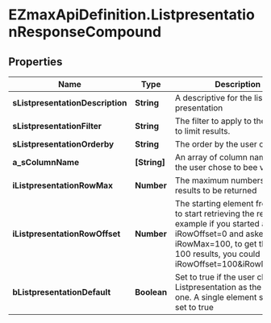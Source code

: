 # EZmaxApiDefinition.ListpresentationResponseCompound

## Properties

Name | Type | Description | Notes
------------ | ------------- | ------------- | -------------
**sListpresentationDescription** | **String** | A descriptive for the list presentation | 
**sListpresentationFilter** | **String** | The filter to apply to the request to limit results. | 
**sListpresentationOrderby** | **String** | The order by the user chose | 
**a_sColumnName** | **[String]** | An array of column names that the user chose to bee visible | 
**iListpresentationRowMax** | **Number** | The maximum numbers of results to be returned | 
**iListpresentationRowOffset** | **Number** | The starting element from where to start retrieving the results. For example if you started at iRowOffset&#x3D;0 and asked for iRowMax&#x3D;100, to get the next 100 results, you could specify iRowOffset&#x3D;100&amp;iRowMax&#x3D;100, | 
**bListpresentationDefault** | **Boolean** | Set to true if the user chose this Listpresentation as the default one. A single element should be set to true | 


